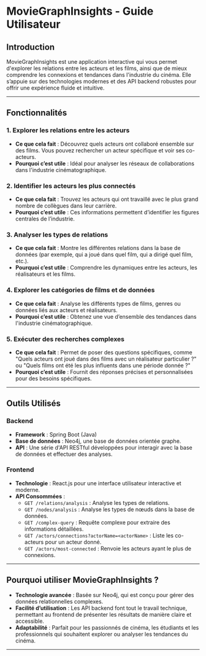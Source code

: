 # MovieGraphInsights - Guide Utilisateur

## Introduction
MovieGraphInsights est une application interactive qui vous permet d'explorer les relations entre les acteurs et les films, ainsi que de mieux comprendre les connexions et tendances dans l'industrie du cinéma. Elle s’appuie sur des technologies modernes et des API backend robustes pour offrir une expérience fluide et intuitive.

---

## Fonctionnalités

### 1. **Explorer les relations entre les acteurs**
- **Ce que cela fait** : Découvrez quels acteurs ont collaboré ensemble sur des films. Vous pouvez rechercher un acteur spécifique et voir ses co-acteurs.
- **Pourquoi c’est utile** : Idéal pour analyser les réseaux de collaborations dans l'industrie cinématographique.

### 2. **Identifier les acteurs les plus connectés**
- **Ce que cela fait** : Trouvez les acteurs qui ont travaillé avec le plus grand nombre de collègues dans leur carrière.
- **Pourquoi c’est utile** : Ces informations permettent d’identifier les figures centrales de l’industrie.

### 3. **Analyser les types de relations**
- **Ce que cela fait** : Montre les différentes relations dans la base de données (par exemple, qui a joué dans quel film, qui a dirigé quel film, etc.).
- **Pourquoi c’est utile** : Comprendre les dynamiques entre les acteurs, les réalisateurs et les films.

### 4. **Explorer les catégories de films et de données**
- **Ce que cela fait** : Analyse les différents types de films, genres ou données liés aux acteurs et réalisateurs.
- **Pourquoi c’est utile** : Obtenez une vue d’ensemble des tendances dans l'industrie cinématographique.

### 5. **Exécuter des recherches complexes**
- **Ce que cela fait** : Permet de poser des questions spécifiques, comme "Quels acteurs ont joué dans des films avec un réalisateur particulier ?" ou "Quels films ont été les plus influents dans une période donnée ?"
- **Pourquoi c’est utile** : Fournit des réponses précises et personnalisées pour des besoins spécifiques.

---

## Outils Utilisés

### Backend
- **Framework** : Spring Boot (Java)
- **Base de données** : Neo4j, une base de données orientée graphe.
- **API** : Une série d'API RESTful développées pour interagir avec la base de données et effectuer des analyses.

### Frontend
- **Technologie** : React.js pour une interface utilisateur interactive et moderne.
- **API Consommées** :
  - `GET /relations/analysis` : Analyse les types de relations.
  - `GET /nodes/analysis` : Analyse les types de nœuds dans la base de données.
  - `GET /complex-query` : Requête complexe pour extraire des informations détaillées.
  - `GET /actors/connections?actorName=<actorName>` : Liste les co-acteurs pour un acteur donné.
  - `GET /actors/most-connected` : Renvoie les acteurs ayant le plus de connexions.

---

## Pourquoi utiliser MovieGraphInsights ?
- **Technologie avancée** : Basée sur Neo4j, qui est conçu pour gérer des données relationnelles complexes.
- **Facilité d’utilisation** : Les API backend font tout le travail technique, permettant au frontend de présenter les résultats de manière claire et accessible.
- **Adaptabilité** : Parfait pour les passionnés de cinéma, les étudiants et les professionnels qui souhaitent explorer ou analyser les tendances du cinéma.

---
